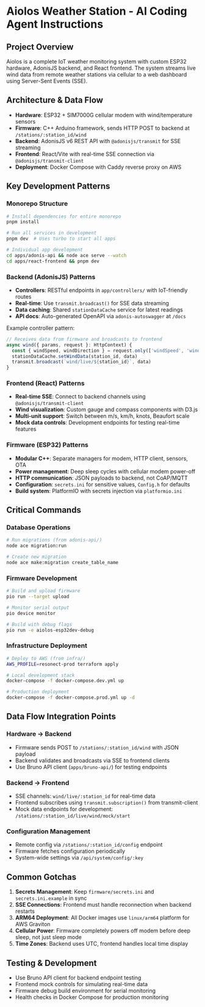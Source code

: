 # Aiolos Weather Station - AI Coding Agent Instructions

## Project Overview

Aiolos is a complete IoT weather monitoring system with custom ESP32 hardware, AdonisJS backend, and React frontend. The system streams live wind data from remote weather stations via cellular to a web dashboard using Server-Sent Events (SSE).

## Architecture & Data Flow

- **Hardware**: ESP32 + SIM7000G cellular modem with wind/temperature sensors
- **Firmware**: C++ Arduino framework, sends HTTP POST to backend at `/stations/:station_id/wind`
- **Backend**: AdonisJS v6 REST API with `@adonisjs/transmit` for SSE streaming
- **Frontend**: React/Vite with real-time SSE connection via `@adonisjs/transmit-client`
- **Deployment**: Docker Compose with Caddy reverse proxy on AWS

## Key Development Patterns

### Monorepo Structure

```bash
# Install dependencies for entire monorepo
pnpm install

# Run all services in development
pnpm dev  # Uses turbo to start all apps

# Individual app development
cd apps/adonis-api && node ace serve --watch
cd apps/react-frontend && pnpm dev
```

### Backend (AdonisJS) Patterns

- **Controllers**: RESTful endpoints in `app/controllers/` with IoT-friendly routes
- **Real-time**: Use `transmit.broadcast()` for SSE data streaming
- **Data caching**: Shared `stationDataCache` service for latest readings
- **API docs**: Auto-generated OpenAPI via `adonis-autoswagger` at `/docs`

Example controller pattern:

```typescript
// Receives data from firmware and broadcasts to frontend
async wind({ params, request }: HttpContext) {
  const { windSpeed, windDirection } = request.only(['windSpeed', 'windDirection'])
  stationDataCache.setWindData(station_id, data)
  transmit.broadcast(`wind/live/${station_id}`, data)
}
```

### Frontend (React) Patterns

- **Real-time SSE**: Connect to backend channels using `@adonisjs/transmit-client`
- **Wind visualization**: Custom gauge and compass components with D3.js
- **Multi-unit support**: Switch between m/s, km/h, knots, Beaufort scale
- **Mock data controls**: Development endpoints for testing real-time features

### Firmware (ESP32) Patterns

- **Modular C++**: Separate managers for modem, HTTP client, sensors, OTA
- **Power management**: Deep sleep cycles with cellular modem power-off
- **HTTP communication**: JSON payloads to backend, not CoAP/MQTT
- **Configuration**: `secrets.ini` for sensitive values, `Config.h` for defaults
- **Build system**: PlatformIO with secrets injection via `platformio.ini`

## Critical Commands

### Database Operations

```bash
# Run migrations (from adonis-api/)
node ace migration:run

# Create new migration
node ace make:migration create_table_name
```

### Firmware Development

```bash
# Build and upload firmware
pio run --target upload

# Monitor serial output
pio device monitor

# Build with debug flags
pio run -e aiolos-esp32dev-debug
```

### Infrastructure Deployment

```bash
# Deploy to AWS (from infra/)
AWS_PROFILE=resonect-prod terraform apply

# Local development stack
docker-compose -f docker-compose.dev.yml up

# Production deployment
docker-compose -f docker-compose.prod.yml up -d
```

## Data Flow Integration Points

### Hardware → Backend

- Firmware sends POST to `/stations/:station_id/wind` with JSON payload
- Backend validates and broadcasts via SSE to frontend clients
- Use Bruno API client (`apps/bruno-api/`) for testing endpoints

### Backend → Frontend

- SSE channels: `wind/live/:station_id` for real-time data
- Frontend subscribes using `transmit.subscription()` from transmit-client
- Mock data endpoints for development: `/stations/:station_id/live/wind/mock/start`

### Configuration Management

- Remote config via `/stations/:station_id/config` endpoint
- Firmware fetches configuration periodically
- System-wide settings via `/api/system/config/:key`

## Common Gotchas

1. **Secrets Management**: Keep `firmware/secrets.ini` and `secrets.ini.example` in sync
2. **SSE Connections**: Frontend must handle reconnection when backend restarts
3. **ARM64 Deployment**: All Docker images use `linux/arm64` platform for AWS Graviton
4. **Cellular Power**: Firmware completely powers off modem before deep sleep, not just sleep mode
5. **Time Zones**: Backend uses UTC, frontend handles local time display

## Testing & Development

- Use Bruno API client for backend endpoint testing
- Frontend mock controls for simulating real-time data
- Firmware debug build environment for serial monitoring
- Health checks in Docker Compose for production monitoring
